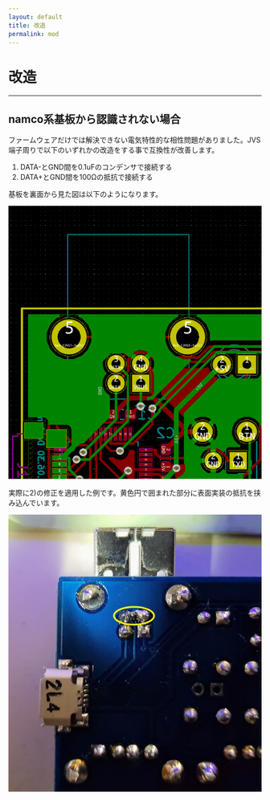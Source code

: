 ```yaml
---
layout: default
title: 改造
permalink: mod
---
```

# 改造
---
## namco系基板から認識されない場合
ファームウェアだけでは解決できない電気特性的な相性問題がありました。JVS端子周りで以下のいずれかの改造をする事で互換性が改善します。

1) DATA-とGND間を0.1uFのコンデンサで接続する
2) DATA+とGND間を100Ωの抵抗で接続する

基板を裏面から見た図は以下のようになります。

![基板](mod_pcb.png)

実際に2)の修正を適用した例です。黄色円で囲まれた部分に表面実装の抵抗を挟み込んでいます。

![修正例](mod_namco.jpg)